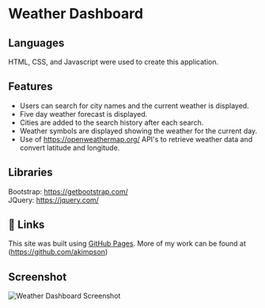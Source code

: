 # Weather Dashboard

## Languages

HTML, CSS, and Javascript were used to create this application.

## Features

- Users can search for city names and the current weather is displayed.
- Five day weather forecast is displayed.
- Cities are added to the search history after each search.
- Weather symbols are displayed showing the weather for the current day.
- Use of https://openweathermap.org/ API's to retrieve weather data and convert latitude and longitude.

## Libraries

Bootstrap: https://getbootstrap.com/ <br>
JQuery: https://jquery.com/

## 🔗 Links

This site was built using [GitHub Pages](https://akimpson.github.io/weatherdashboard/).
More of my work can be found at (https://github.com/akimpson)

## Screenshot

![Weather Dashboard Screenshot](https://user-images.githubusercontent.com/98501990/175842306-a5f1d704-7a99-4b28-9e70-38dce74456aa.png)
